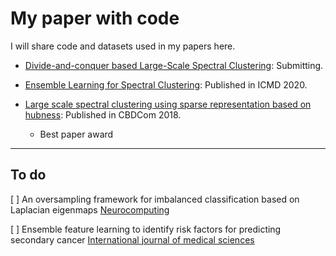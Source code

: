 # My paper with code

I will share code and datasets used in my papers here.

- [Divide-and-conquer based Large-Scale Spectral Clustering](/Divide-and-conquer-based-Large-Scale-Spectral-Clustering/README.md): Submitting.


- [Ensemble Learning for Spectral Clustering](Ensemble-Learning-for-Spectral-Clustering/README.md): Published in ICMD 2020.

- [Large scale spectral clustering using sparse representation based on hubness](/Large-scale-spectral-clustering-using-sparse-representation-based-on-hubness/README.md): Published in CBDCom 2018.
    - Best paper award
---

## To do 



[ ] An oversampling framework for imbalanced classification based on Laplacian eigenmaps [Neurocomputing](https://doi.org/10.1016/j.neucom.2020.02.081)

[ ] Ensemble feature learning to identify risk factors for predicting secondary cancer [International journal of medical sciences](https://www.ncbi.nlm.nih.gov/pmc/articles/PMC6643128/)

